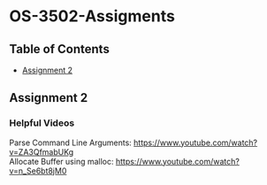 # OS-3502-Assigments

## Table of Contents

- [Assignment 2](#assignment-2)<br>

## Assignment 2

### Helpful Videos
Parse Command Line Arguments: https://www.youtube.com/watch?v=ZA3QfmabUKg <br>
Allocate Buffer using malloc: https://www.youtube.com/watch?v=n_Se6bt8jM0 <br>
